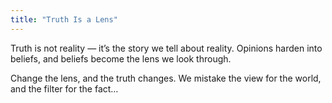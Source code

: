 ```yaml
---
title: "Truth Is a Lens"
---
```


Truth is not reality — it’s the story we tell about reality. Opinions harden into beliefs, and beliefs become the lens we look through.

<!--more-->

Change the lens, and the truth changes. We mistake the view for the world, and the filter for the fact…

